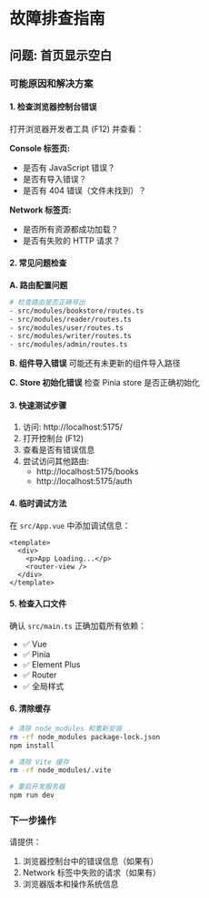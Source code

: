 # 故障排查指南

## 问题: 首页显示空白

### 可能原因和解决方案

#### 1. 检查浏览器控制台错误

打开浏览器开发者工具 (F12) 并查看：

**Console 标签页:**
- 是否有 JavaScript 错误？
- 是否有导入错误？
- 是否有 404 错误（文件未找到）？

**Network 标签页:**
- 是否所有资源都成功加载？
- 是否有失败的 HTTP 请求？

#### 2. 常见问题检查

**A. 路由配置问题**
```bash
# 检查路由是否正确导出
- src/modules/bookstore/routes.ts
- src/modules/reader/routes.ts
- src/modules/user/routes.ts
- src/modules/writer/routes.ts
- src/modules/admin/routes.ts
```

**B. 组件导入错误**
可能还有未更新的组件导入路径

**C. Store 初始化错误**
检查 Pinia store 是否正确初始化

#### 3. 快速测试步骤

1. 访问: http://localhost:5175/
2. 打开控制台 (F12)
3. 查看是否有错误信息
4. 尝试访问其他路由:
   - http://localhost:5175/books
   - http://localhost:5175/auth

#### 4. 临时调试方法

在 `src/App.vue` 中添加调试信息：

```vue
<template>
  <div>
    <p>App Loading...</p>
    <router-view />
  </div>
</template>
```

#### 5. 检查入口文件

确认 `src/main.ts` 正确加载所有依赖：
- ✅ Vue
- ✅ Pinia
- ✅ Element Plus
- ✅ Router
- ✅ 全局样式

#### 6. 清除缓存

```bash
# 清除 node_modules 和重新安装
rm -rf node_modules package-lock.json
npm install

# 清除 Vite 缓存
rm -rf node_modules/.vite

# 重启开发服务器
npm run dev
```

### 下一步操作

请提供：
1. 浏览器控制台中的错误信息（如果有）
2. Network 标签中失败的请求（如果有）
3. 浏览器版本和操作系统信息

